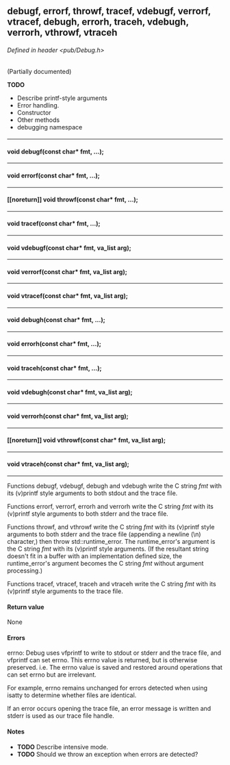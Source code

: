 <!-- -------------------------------------------------------------------------
//
//       Copyright (c) 2023 Frank Eskesen.
//
//       This file is free content, distributed under the MIT license.
//       (See accompanying file LICENSE.MIT or the original contained
//       within https://opensource.org/licenses/MIT)
//
//----------------------------------------------------------------------------
//
// Title-
//       ~/doc/cpp/pub_debug.md
//
// Purpose-
//       Debug.h reference manual
//
// Last change date-
//       2023/07/28
//
-------------------------------------------------------------------------- -->
## debugf, errorf, throwf, tracef, vdebugf, verrorf, vtracef, debugh, errorh, traceh, vdebugh, verrorh, vthrowf, vtraceh

###### Defined in header <pub/Debug.h>

(Partially documented)

__TODO__
- Describe printf-style arguments
- Error handling.
- Constructor
- Other methods
- debugging namespace

####
---
#### void debugf(const char* fmt, ...);
---
#### void errorf(const char* fmt, ...);
---
#### [[noreturn]] void throwf(const char* fmt, ...);
---
#### void tracef(const char* fmt, ...);
---
#### void vdebugf(const char* fmt, va_list arg);
---
#### void verrorf(const char* fmt, va_list arg);
---
#### void vtracef(const char* fmt, va_list arg);
---
#### void debugh(const char* fmt, ...);
---
#### void errorh(const char* fmt, ...);
---
#### void traceh(const char* fmt, ...);
---
#### void vdebugh(const char* fmt, va_list arg);
---
#### void verrorh(const char* fmt, va_list arg);
---
#### [[noreturn]] void vthrowf(const char* fmt, va_list arg);
---
#### void vtraceh(const char* fmt, va_list arg);
---

Functions debugf, vdebugf, debugh and vdebugh write the C string *fmt*
with its (v)printf style arguments to both stdout and the trace file.

Functions errorf, verrorf, errorh and verrorh write the C string *fmt*
with its (v)printf style arguments to both stderr and the trace file.

Functions throwf, and vthrowf write the C string *fmt*
with its (v)printf style arguments to both stderr and the trace file
(appending a newline (\n) character,)
then throw std::runtime_error.
The runtime_error's argument is the C string *fmt* with its (v)printf style
arguments.
(If the resultant string doesn't fit in a buffer with an implementation
defined size, the runtime_error's argument becomes the C string *fmt* without
argument processing.)

Functions tracef, vtracef, traceh and vtraceh write the C string *fmt*
with its (v)printf style arguments to the trace file.

#### Return value

None

#### Errors

errno: Debug uses vfprintf to write to stdout or stderr and the trace file,
and vfprintf can set errno.
This errno value is returned, but is otherwise preserved.
i.e. The errno value is saved and restored around operations that can set
errno but are irrelevant.

For example, errno remains unchanged for errors detected when using isatty
to determine whether files are identical.

If an error occurs opening the trace file, an error message is written and
stderr is used as our trace file handle.

#### Notes

- __TODO__ Describe intensive mode.
- __TODO__ Should we throw an exception when errors are detected?
